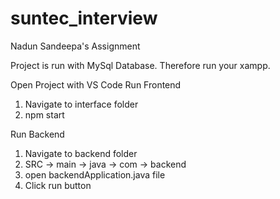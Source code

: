 # suntec_interview
Nadun Sandeepa's Assignment 

Project is run with MySql Database. Therefore run your xampp.


Open Project with VS Code
Run Frontend

   1. Navigate to interface folder
   2. npm start

Run Backend
   1. Navigate to backend folder
   2. SRC -> main -> java -> com -> backend
   3. open backendApplication.java file
   4. Click run button
